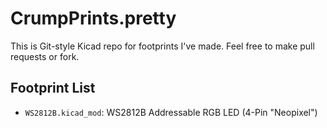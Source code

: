 CrumpPrints.pretty
==================

This is Git-style Kicad repo for footprints I've made. Feel free to make pull requests or fork.

Footprint List
--------------
* `WS2812B.kicad_mod`: WS2812B Addressable RGB LED (4-Pin "Neopixel")
